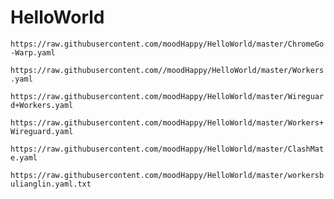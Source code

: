 # HelloWorld

`https://raw.githubusercontent.com/moodHappy/HelloWorld/master/ChromeGo-Warp.yaml`

`https://raw.githubusercontent.com//moodHappy/HelloWorld/master/Workers.yaml`

`https://raw.githubusercontent.com/moodHappy/HelloWorld/master/Wireguard+Workers.yaml`

`https://raw.githubusercontent.com/moodHappy/HelloWorld/master/Workers+Wireguard.yaml`

`https://raw.githubusercontent.com/moodHappy/HelloWorld/master/ClashMate.yaml`

`https://raw.githubusercontent.com/moodHappy/HelloWorld/master/workersbulianglin.yaml.txt`